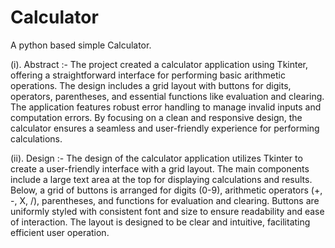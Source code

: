 # Calculator
A python based simple Calculator.

(i). Abstract :- The project created a calculator application using Tkinter, offering a straightforward interface for performing basic arithmetic operations. The design includes a grid layout with buttons for digits, operators, parentheses, and essential functions like evaluation and clearing. The application features robust error handling to manage invalid inputs and computation errors. By focusing on a clean and responsive design, the calculator ensures a seamless and user-friendly experience for performing calculations.

(ii). Design :- 
The design of the calculator application utilizes Tkinter to create a user-friendly interface with a grid layout. The main components include a large text area at the top for displaying calculations and results. Below, a grid of buttons is arranged for digits (0-9), arithmetic operators (+, -, X, /), parentheses, and functions for evaluation and clearing. Buttons are uniformly styled with consistent font and size to ensure readability and ease of interaction. The layout is designed to be clear and intuitive, facilitating efficient user operation.
